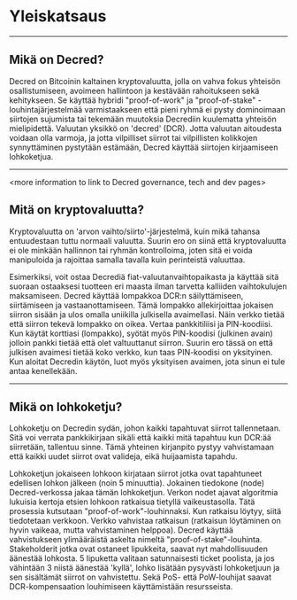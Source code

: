 # Yleiskatsaus

---

## <i class="fa icon-decred_symbol"></i> Mikä on Decred?
Decred on Bitcoinin kaltainen kryptovaluutta, jolla on vahva fokus yhteisön osallistumiseen, avoimeen hallintoon ja kestävään rahoitukseen sekä kehitykseen. Se käyttää hybridi "proof-of-work" ja "proof-of-stake" -louhintajärjestelmää varmistaakseen että pieni ryhmä ei pysty dominoimaan siirtojen sujumista tai tekemään muutoksia Decrediin kuulematta yhteisön mielipidettä. Valuutan yksikkö on 'decred' (DCR). Jotta valuutan aitoudesta voidaan olla varmoja, ja jotta vilpilliset siirrot tai vilpillisten kolikkojen synnyttäminen pystytään estämään, Decred käyttää siirtojen kirjaamiseen lohkoketjua.

---

<more information to link to Decred governance, tech and dev pages>

## <i class="fa icon-cryptocurrency fa-lg"></i> Mitä on kryptovaluutta?
Kryptovaluutta on 'arvon vaihto/siirto'-järjestelmä, kuin mikä tahansa entuudestaan tuttu normaali valuutta. Suurin ero on siinä että kryptovaluutta ei ole minkään hallinnon tai ryhmän kontrolloima, joten sitä ei voida manipuloida ja rajoittaa samalla tavalla kuin perinteistä valuuttaa.

Esimerkiksi, voit ostaa Decrediä fiat-valuutanvaihtopaikasta ja käyttää sitä suoraan ostaaksesi tuotteen eri maasta ilman tarvetta kalliiden vaihtokulujen maksamiseen.
Decred käyttää lompakkoa DCR:n säilyttämiseen, siirtämiseen ja vastaanottamiseen. Tämä lompakko allekirjoittaa jokaisen siirron sisään ja ulos omalla uniikilla julkisella avaimellasi. Näin verkko tietää että siirron tekevä lompakko on oikea. Vertaa pankkitiliisi ja PIN-koodiisi. Kun käytät korttiasi (lompakko), syötät myös PIN-koodisi (julkinen avain) jolloin pankki tietää että olet valtuuttanut siirron. Suurin ero tässä on että julkisen avaimesi tietää koko verkko, kun taas PIN-koodisi on yksityinen. Kun aloitat Decredin käytön, luot myös yksityisen avaimen, jota sinun ei tule antaa kenellekään.

---

## <i class="fa icon-block fa-lg"></i> Mikä on lohkoketju?
Lohkoketju on Decredin sydän, johon kaikki tapahtuvat siirrot tallennetaan. Sitä voi verrata pankkikirjaan sikäli että kaikki mitä tapahtuu kun DCR:ää siirretään, tallentuu sinne. Tämä yhteinen kirjanpito pystyy vahvistamaan että kaikki uudet siirrot ovat valideja, eikä huijaamista tapahdu.

Lohkoketjun jokaiseen lohkoon kirjataan siirrot jotka ovat tapahtuneet edellisen lohkon jälkeen (noin 5 minuuttia). Jokainen tiedokone (node) Decred-verkossa jakaa tämän lohkoketjun. Verkon nodet ajavat algoritmia lukuisia kertoja etsien lohkoon ratkaisua tietyllä vaikeustasolla. Tätä prosessia kutsutaan "proof-of-work"-louhinnaksi. Kun ratkaisu löytyy, siitä tiedotetaan verkkoon. Verkko vahvistaa ratkaisun (ratkaisun löytäminen on hyvin vaikeaa, mutta vahvistaminen helppoa). Decred käyttää vahvistukseen ylimääräistä askelta nimeltä "proof-of-stake"-louhinta. Stakeholderit jotka ovat ostaneet lipukkeita, saavat nyt mahdollisuuden äänestää lohkosta. 5 lipuketta valitaan satunnaisesti ticket poolista, ja jos vähintään 3 niistä äänestää 'kyllä', lohko lisätään pysyvästi lohkoketjuun ja sen sisältämät siirrot on vahvistettu. Sekä PoS- että PoW-louhijat saavat DCR-kompensaation louhimiseen käyttämistään resursseista.

<More information section to link to PoW and PoS guides>
